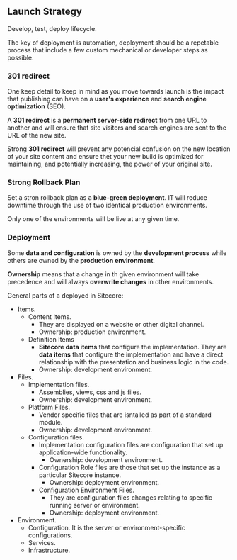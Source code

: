 ## Launch Strategy

Develop, test, deploy lifecycle.

The key of deployment is automation, deployment should be a repetable process that include a few custom mechanical or developer steps as possible.

### 301 redirect

One keep detail to keep in mind as you move towards launch is the impact that publishing can have on a **user's experience** and **search engine optimization** (SEO).

A **301 redirect** is a **permanent server-side redirect** from one URL to another and will ensure that site visitors and search engines are sent to the URL of the new site.

Strong **301 redirect** will prevent any potencial confusion on the new location of your site content and ensure thet your new build is optimized for maintaining, and potentially increasing, the power of your original site.

### Strong Rollback Plan

Set a stron rollback plan as a **blue-green deployment**. IT will reduce downtime through the use of two identical production environments.

Only one of the environments will be live at any given time.

### Deployment

Some **data and configuration** is owned by the **development process** while others are owned by the **production environment**.

**Ownership** means that a change in th given environment will take precedence and will always **overwrite changes** in other environments.

General parts of a deployed in Sitecore:

- Items.
    - Content Items.
        - They are displayed on a website or other digital channel.
        - Ownership: production environment.
    - Definition Items
        - **Sitecore data items** that configure the implementation. They are **data items** that configure the implementation and have a direct relationship with the presentation and business logic in the code.
        - Ownership: development environment.
- Files.
    - Implementation files.
        - Assemblies, views, css and js files.
        - Ownership: development environment.
    - Platform Files.
        - Vendor specific files that are isntalled as part of a standard module.
        - Ownership: development environment.
    - Configuration files.
        - Implementation configuration files are configuration that set up application-wide functionality.
            - Ownership: development environment.
        - Configuration Role files are those that set up the instance as a particular Sitecore instance.
            - Ownership: deployment environment.
        - Configuration Environment Files.
            - They are configuration files changes relating to specific running server or environment.
             - Ownership: deployment environment.      
- Environment.
    - Configuration. It is the server or environment-specific configurations.
    - Services.
    - Infrastructure.
